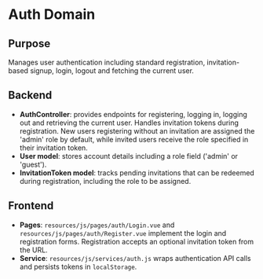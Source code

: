 # Auth Domain

## Purpose

Manages user authentication including standard registration, invitation-based signup, login, logout and fetching the current user.

## Backend

-   **AuthController**: provides endpoints for registering, logging in, logging out and retrieving the current user. Handles invitation tokens during registration. New users registering without an invitation are assigned the 'admin' role by default, while invited users receive the role specified in their invitation token.
-   **User model**: stores account details including a role field ('admin' or 'guest').
-   **InvitationToken model**: tracks pending invitations that can be redeemed during registration, including the role to be assigned.

## Frontend

-   **Pages**: `resources/js/pages/auth/Login.vue` and `resources/js/pages/auth/Register.vue` implement the login and registration forms. Registration accepts an optional invitation token from the URL.
-   **Service**: `resources/js/services/auth.js` wraps authentication API calls and persists tokens in `localStorage`.
